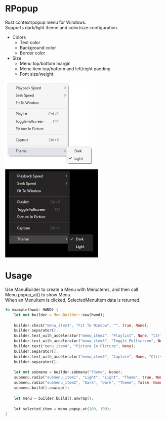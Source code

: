 # RPopup
Rust context/popup menu for Windows.  
Supports dark/light theme and color/size configuration. 
- Colors
    - Text color
    - Background color
    - Border color
- Size
    - Menu top/bottom margin
    - Menu item top/bottom and left/right padding
    - Font size/weight
  
![sample](https://github.com/mrdkprj/rpopup/blob/main/assets/light.jpg?raw=true)![sample](https://github.com/mrdkprj/rpopup/blob/main/assets/dark.jpg?raw=true)  

# Usage
Use ManuBuilder to create a Menu with MenuItems, and then call Menu.popup_at() to show Menu.  
When an MenuItem is clicked, SelectedMenuItem data is returned.

```rust
fn example(hwnd: HWND) {
    let mut builder = MenuBuilder::new(hwnd);

    builder.check("menu_item1", "Fit To Window", "", true, None);
    builder.separator();
    builder.text_with_accelerator("menu_item2", "Playlist", None, "Ctrl+P");
    builder.text_with_accelerator("menu_item3", "Toggle Fullscreen", None, "F11");
    builder.text("menu_item4", "Picture In Picture", None);
    builder.separator();
    builder.text_with_accelerator("menu_item5", "Capture", None, "Ctrl+S");
    builder.separator();

    let mut submenu = builder.submenu("Theme", None);
    submenu.radio("submenu_item1", "Light", "Light", "Theme", true, None);
    submenu.radio("submenu_item2", "Dark", "Dark", "Theme", false, None);
    submenu.build().unwrap();

    let menu = builder.build().unwrap();

    let selected_item = menu.popup_at(100, 100);
}
```
